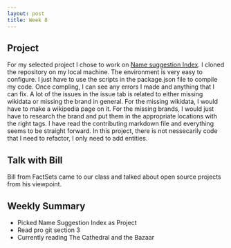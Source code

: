 ```yaml
---
layout: post
title: Week 8
---
```



## Project

For my selected project I chose to work on [Name suggestion Index](https://github.com/osmlab/name-suggestion-index). I cloned the repository on my local machine. The environment is very easy to configure. I just have to use the scripts in the package.json file to compile my code. Once compling, I can see any errors I made and anything that I can fix. A lot of the issues in the issue tab is related to either missing wikidata or missing the brand in general. For the missing wikidata, I would have to make a wikipedia page on it. For the missing brands, I would just have to research the brand and put them in the appropriate locations with the right tags. I have read the contributing markdown file and everything seems to be straight forward. In this project, there is not nessecarily code that I need to refactor, I only need to add entities.

## Talk with Bill

Bill from FactSets came to our class and talked about open source projects from his viewpoint. 

## Weekly Summary
* Picked Name Suggestion Index as Project
* Read pro git section 3
* Currently reading The Cathedral and the Bazaar
